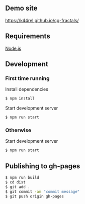 ## Demo site

https://k44rel.github.io/cg-fractals/

## Requirements

[Node.js](https://nodejs.org/en/) 

## Development

### First time running

Install dependencies
```bash
$ npm install
```

Start development server
```bash
$ npm run start
```
### Otherwise

Start development server
```bash
$ npm run start
```

## Publishing to gh-pages
```bash
$ npm run build
$ cd dist
$ git add .
$ git commit -am "commit message"
$ git push origin gh-pages
```
